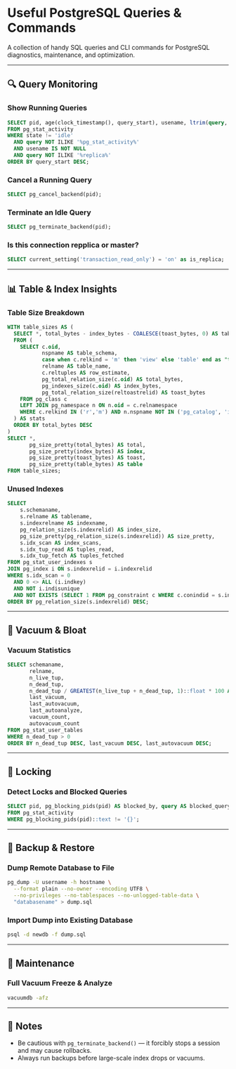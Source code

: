 # Useful PostgreSQL Queries & Commands

A collection of handy SQL queries and CLI commands for PostgreSQL diagnostics, maintenance, and optimization.

---

## 🔍 Query Monitoring

### Show Running Queries
```sql
SELECT pid, age(clock_timestamp(), query_start), usename, ltrim(query, E'\n' || ' ') as query
FROM pg_stat_activity 
WHERE state != 'idle' 
  AND query NOT ILIKE '%pg_stat_activity%' 
  AND usename IS NOT NULL 
  AND query NOT ILIKE '%replica%'
ORDER BY query_start DESC;
```

### Cancel a Running Query
```sql
SELECT pg_cancel_backend(pid);
```

### Terminate an Idle Query
```sql
SELECT pg_terminate_backend(pid);
```

### Is this connection repplica or master?
```sql
SELECT current_setting('transaction_read_only') = 'on' as is_replica;
```

---

## 📊 Table & Index Insights

### Table Size Breakdown
```sql
WITH table_sizes AS (
  SELECT *, total_bytes - index_bytes - COALESCE(toast_bytes, 0) AS table_bytes
  FROM (
    SELECT c.oid,
           nspname AS table_schema,
		   case when c.relkind = 'm' then 'view' else 'table' end as "type", 
           relname AS table_name,
           c.reltuples AS row_estimate,
           pg_total_relation_size(c.oid) AS total_bytes,
           pg_indexes_size(c.oid) AS index_bytes,
           pg_total_relation_size(reltoastrelid) AS toast_bytes
    FROM pg_class c
    LEFT JOIN pg_namespace n ON n.oid = c.relnamespace
    WHERE c.relkind IN ('r','m') AND n.nspname NOT IN ('pg_catalog', 'information_schema')
  ) AS stats
  ORDER BY total_bytes DESC
)
SELECT *,
       pg_size_pretty(total_bytes) AS total,
       pg_size_pretty(index_bytes) AS index,
       pg_size_pretty(toast_bytes) AS toast,
       pg_size_pretty(table_bytes) AS table
FROM table_sizes;
```

### Unused Indexes
```sql
SELECT
    s.schemaname,
    s.relname AS tablename,
    s.indexrelname AS indexname,
    pg_relation_size(s.indexrelid) AS index_size,
	pg_size_pretty(pg_relation_size(s.indexrelid)) AS size_pretty,
    s.idx_scan AS index_scans,
    s.idx_tup_read AS tuples_read,
    s.idx_tup_fetch AS tuples_fetched
FROM pg_stat_user_indexes s
JOIN pg_index i ON s.indexrelid = i.indexrelid
WHERE s.idx_scan = 0
  AND 0 <> ALL (i.indkey)
  AND NOT i.indisunique
  AND NOT EXISTS (SELECT 1 FROM pg_constraint c WHERE c.conindid = s.indexrelid)
ORDER BY pg_relation_size(s.indexrelid) DESC;
```

---

## 🧹 Vacuum & Bloat

### Vacuum Statistics
```sql
SELECT schemaname,
       relname,
       n_live_tup,
       n_dead_tup,
       n_dead_tup / GREATEST(n_live_tup + n_dead_tup, 1)::float * 100 AS dead_percentage,
       last_vacuum,
       last_autovacuum,
       last_autoanalyze,
       vacuum_count,
       autovacuum_count
FROM pg_stat_user_tables
WHERE n_dead_tup > 0
ORDER BY n_dead_tup DESC, last_vacuum DESC, last_autovacuum DESC;
```

---

## 🔐 Locking

### Detect Locks and Blocked Queries
```sql
SELECT pid, pg_blocking_pids(pid) AS blocked_by, query AS blocked_query
FROM pg_stat_activity
WHERE pg_blocking_pids(pid)::text != '{}';
```

---

## 💾 Backup & Restore

### Dump Remote Database to File
```bash
pg_dump -U username -h hostname \
  --format plain --no-owner --encoding UTF8 \
  --no-privileges --no-tablespaces --no-unlogged-table-data \
  "databasename" > dump.sql
```

### Import Dump into Existing Database
```bash
psql -d newdb -f dump.sql
```

---

## 🧽 Maintenance

### Full Vacuum Freeze & Analyze
```bash
vacuumdb -afz
```

---

## 📘 Notes
- Be cautious with `pg_terminate_backend()` — it forcibly stops a session and may cause rollbacks.
- Always run backups before large-scale index drops or vacuums.
